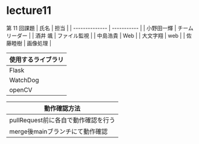 # lecture11

第 11 回課題
| 氏名 | 担当 |
| -------------- | ----------- |
| 小野田一輝 | チームリーダー |
| 酒井 颯 | ファイル監視 |
| 中島浩貴   | Web |
| 大文字翔 | web |
| 佐藤睦樹 | 画像処理 |


| 使用するライブラリ |
| -------------- |
| Flask |
| WatchDog |
| openCV |

| 動作確認方法 |
| -------------- |
| pullRequest前に各自で動作確認を行う |
| merge後mainブランチにて動作確認 |
